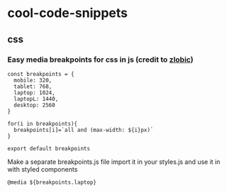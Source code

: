 # cool-code-snippets

## css

### Easy media breakpoints for css in js (credit to [zlobic](https://github.com/zlobic))
```
const breakpoints = {
  mobile: 320,
  tablet: 768,
  laptop: 1024,
  laptopL: 1440,
  desktop: 2560
}

for(i in breakpoints){
  breakpoints[i]=`all and (max-width: ${i}px)`
}

export default breakpoints
```
Make a separate breakpoints.js file import it in your styles.js and use it in with styled components
```
@media ${breakpoints.laptop}
